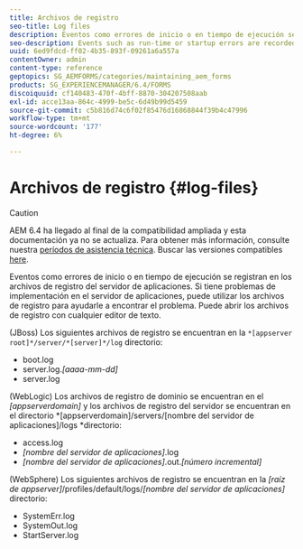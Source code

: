 ```yaml
---
title: Archivos de registro
seo-title: Log files
description: Eventos como errores de inicio o en tiempo de ejecución se registran en los archivos de registro del servidor de aplicaciones, que se pueden abrir con cualquier editor de texto.
seo-description: Events such as run-time or startup errors are recorded to the application server log files, which can be  opened using any text editor.
uuid: 6ed9fdcd-ff02-4b35-893f-09261a6a557a
contentOwner: admin
content-type: reference
geptopics: SG_AEMFORMS/categories/maintaining_aem_forms
products: SG_EXPERIENCEMANAGER/6.4/FORMS
discoiquuid: cf140483-470f-4bff-8870-304207508aab
exl-id: acce13aa-864c-4999-be5c-6d49b99d5459
source-git-commit: c5b816d74c6f02f85476d16868844f39b4c47996
workflow-type: tm+mt
source-wordcount: '177'
ht-degree: 6%

---
```


# Archivos de registro {#log-files}

>[!CAUTION]
>
>AEM 6.4 ha llegado al final de la compatibilidad ampliada y esta documentación ya no se actualiza. Para obtener más información, consulte nuestra [períodos de asistencia técnica](https://helpx.adobe.com/es/support/programs/eol-matrix.html). Buscar las versiones compatibles [here](https://experienceleague.adobe.com/docs/).

Eventos como errores de inicio o en tiempo de ejecución se registran en los archivos de registro del servidor de aplicaciones. Si tiene problemas de implementación en el servidor de aplicaciones, puede utilizar los archivos de registro para ayudarle a encontrar el problema. Puede abrir los archivos de registro con cualquier editor de texto.

(JBoss) Los siguientes archivos de registro se encuentran en la `*[appserver root]*/server/*[server]*/log` directorio:

* boot.log
* server.log.*[aaaa-mm-dd]*
* server.log

(WebLogic) Los archivos de registro de dominio se encuentran en el *[appserverdomain]* y los archivos de registro del servidor se encuentran en el directorio *[appserverdomain]/servers/[nombre del servidor de aplicaciones]/logs *directorio:

* access.log
* *[nombre del servidor de aplicaciones]*.log
* *[nombre del servidor de aplicaciones]*.out.*[número incremental]*

(WebSphere) Los siguientes archivos de registro se encuentran en la *[raíz de appserver]*/profiles/default/logs/*[nombre del servidor de aplicaciones]* directorio:

* SystemErr.log
* SystemOut.log
* StartServer.log
